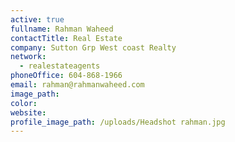 ```yaml
---
active: true
fullname: Rahman Waheed
contactTitle: Real Estate
company: Sutton Grp West coast Realty
network:
  - realestateagents
phoneOffice: 604-868-1966
email: rahman@rahmanwaheed.com
image_path:
color:
website:
profile_image_path: /uploads/Headshot rahman.jpg
---
```



